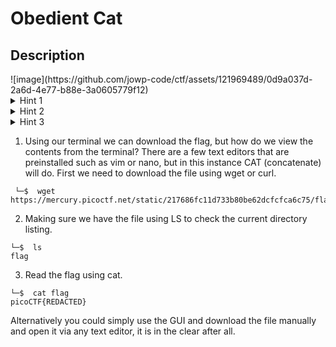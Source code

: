 # Obedient Cat

<h2>Description</h2>
![image](https://github.com/jowp-code/ctf/assets/121969489/0d9a037d-2a6d-4e77-b88e-3a0605779f12)
<br>
<details>
  <summary>Hint 1</summary>
  
  Any hints about entering a command into the Terminal (such as the next one), will start with a '$'... everything after the dollar sign will be typed (or copy and pasted) into your Terminal.

```shell
└─$ Enter Command Here
```
</details>
<details>
  <summary>Hint 2</summary>
  
To get the file accessible in your shell, enter the following in the Terminal prompt: 
  
  ```shell
  └─$ wget https://mercury.picoctf.net/static/217686fc11d733b80be62dcfcfca6c75/flag
  ``` 
</details>
<details>
  <summary>Hint 3</summary>
  
To get more information on the 'cat' command use the following: 
  
  ```shell
 └─$ man cat
  ``` 
</details>

1) Using our terminal we can download the flag, but how do we view the contents from the terminal? There are a few text editors that are preinstalled such as vim or nano, but in this instance CAT (concatenate) will do. First we need to download the file using wget or curl.

```shell
 └─$  wget https://mercury.picoctf.net/static/217686fc11d733b80be62dcfcfca6c75/flag
```
2) Making sure we have the file using LS to check the current directory listing.
```shell
└─$  ls
flag
```
3) Read the flag using cat.
```shell
└─$  cat flag
picoCTF{REDACTED}
```
Alternatively you could simply use the GUI and download the file manually and open it via any text editor, it is in the clear after all.
